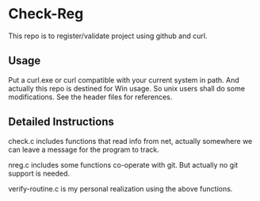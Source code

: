 Check-Reg
=
This repo is to register/validate project using github and curl.

Usage
-
Put a curl.exe or curl compatible with your current system in path.
And actually this repo is destined for Win usage. So unix users shall do 
some modifications.
See the header files for references.

Detailed Instructions
-
check.c includes functions that read info from net, actually somewhere we can
leave a message for the program to track.

nreg.c includes some functions co-operate with git. But actually no git support 
is needed.

verify-routine.c is my personal realization using the above functions.
